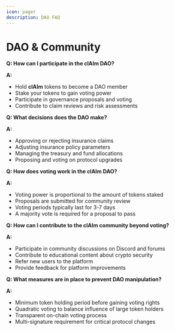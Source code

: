 ```yaml
---
icon: pager
description: DAO FAQ
---
```


# DAO & Community

**Q: How can I participate in the clAIm DAO?**

**A:**

* Hold **clAIm** tokens to become a DAO member
* Stake your tokens to gain voting power
* Participate in governance proposals and voting
* Contribute to claim reviews and risk assessments

**Q: What decisions does the DAO make?**

**A:**

* Approving or rejecting insurance claims
* Adjusting insurance policy parameters
* Managing the treasury and fund allocations
* Proposing and voting on protocol upgrades

**Q: How does voting work in the clAIm DAO?**

**A:**

* Voting power is proportional to the amount of tokens staked
* Proposals are submitted for community review
* Voting periods typically last for 3-7 days
* A majority vote is required for a proposal to pass

**Q: How can I contribute to the clAIm community beyond voting?**

**A:**

* Participate in community discussions on Discord and forums
* Contribute to educational content about crypto security
* Refer new users to the platform
* Provide feedback for platform improvements

**Q: What measures are in place to prevent DAO manipulation?**

**A:**

* Minimum token holding period before gaining voting rights
* Quadratic voting to balance influence of large token holders
* Transparent on-chain voting process
* Multi-signature requirement for critical protocol changes
